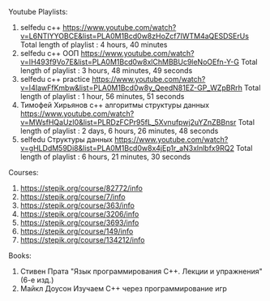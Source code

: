 Youtube Playlists:
1) selfedu c++ https://www.youtube.com/watch?v=L6NTIYYOBCE&list=PLA0M1Bcd0w8zHoZcf7IWTM4aQESDSErUs
Total length of playlist : 4 hours, 40 minutes
2) selfedu c++ ООП https://www.youtube.com/watch?v=IH493f9Vo7E&list=PLA0M1Bcd0w8xlChMBBUc9leNoOEfn-Y-G
Total length of playlist : 3 hours, 48 minutes, 49 seconds
3) selfedu c++ practice https://www.youtube.com/watch?v=I4IawFfKmbw&list=PLA0M1Bcd0w8y_QeedN81EZ-GP_WZpBRrh
Total length of playlist : 1 hour, 56 minutes, 51 seconds
4) Тимофей Хирьянов с++ алгоритмы структуры данных https://www.youtube.com/watch?v=MWsfHQaUzI0&list=PLRDzFCPr95fL_5Xvnufpwj2uYZnZBBnsr
Total length of playlist : 2 days, 6 hours, 26 minutes, 48 seconds
5) selfedu Структуры данных https://www.youtube.com/watch?v=gHLDdM59Di8&list=PLA0M1Bcd0w8x4jEp1r_aN3xlnlbfx9RQ2
Total length of playlist : 6 hours, 21 minutes, 30 seconds

Courses:
1) https://stepik.org/course/82772/info
2) https://stepik.org/course/7/info
3) https://stepik.org/course/363/info
4) https://stepik.org/course/3206/info
5) https://stepik.org/course/3693/info
6) https://stepik.org/course/149/info
7) https://stepik.org/course/134212/info

Books:
1) Стивен Прата "Язык программирования С++. Лекции и упражнения" (6-е изд.)
2) Майкл Доусон Изучаем C++ через программирование игр
